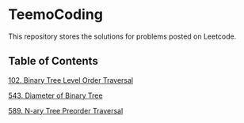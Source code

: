 # TeemoCoding
This repository stores the solutions for problems posted on Leetcode.

## Table of Contents

[102. Binary Tree Level Order Traversal](https://github.com/jingye-xu/TeemoCoding/blob/main/102.%20Binary%20Tree%20Level%20Order%20Traversal.md)

[543. Diameter of Binary Tree](https://github.com/jingye-xu/TeemoCoding/blob/main/543.%20Diameter%20of%20Binary%20Tree.md)

[589. N-ary Tree Preorder Traversal](https://github.com/jingye-xu/TeemoCoding/blob/main/589.%20N-ary%20Tree%20Preorder%20Traversal.md)
